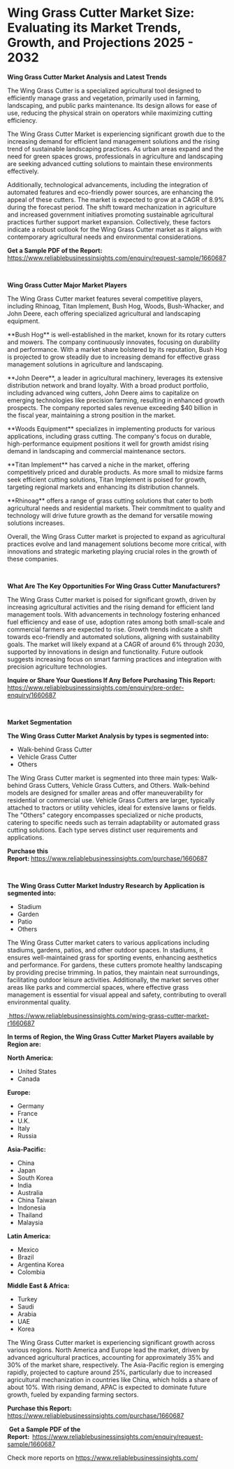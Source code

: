 <p><h1>Wing Grass Cutter Market Size: Evaluating its Market Trends, Growth, and Projections 2025 - 2032</h1></p><p><strong>Wing Grass Cutter Market Analysis and Latest Trends</strong></p>
<p><p>The Wing Grass Cutter is a specialized agricultural tool designed to efficiently manage grass and vegetation, primarily used in farming, landscaping, and public parks maintenance. Its design allows for ease of use, reducing the physical strain on operators while maximizing cutting efficiency. </p><p>The Wing Grass Cutter Market is experiencing significant growth due to the increasing demand for efficient land management solutions and the rising trend of sustainable landscaping practices. As urban areas expand and the need for green spaces grows, professionals in agriculture and landscaping are seeking advanced cutting solutions to maintain these environments effectively. </p><p>Additionally, technological advancements, including the integration of automated features and eco-friendly power sources, are enhancing the appeal of these cutters. The market is expected to grow at a CAGR of 8.9% during the forecast period. The shift toward mechanization in agriculture and increased government initiatives promoting sustainable agricultural practices further support market expansion. Collectively, these factors indicate a robust outlook for the Wing Grass Cutter market as it aligns with contemporary agricultural needs and environmental considerations.</p></p>
<p><strong>Get a Sample PDF of the Report:&nbsp;</strong> <a href="https://www.reliablebusinessinsights.com/enquiry/request-sample/1660687?utm_campaign=62&utm_medium=2&utm_source=Github&utm_content=ia&utm_term=17012025&utm_id=wing-grass-cutter">https://www.reliablebusinessinsights.com/enquiry/request-sample/1660687</a></p>
<p>&nbsp;</p>
<p><strong>Wing Grass Cutter Major Market Players</strong></p>
<p><p>The Wing Grass Cutter market features several competitive players, including Rhinoag, Titan Implement, Bush Hog, Woods, Bush-Whacker, and John Deere, each offering specialized agricultural and landscaping equipment.</p><p>**Bush Hog** is well-established in the market, known for its rotary cutters and mowers. The company continuously innovates, focusing on durability and performance. With a market share bolstered by its reputation, Bush Hog is projected to grow steadily due to increasing demand for effective grass management solutions in agriculture and landscaping.</p><p>**John Deere**, a leader in agricultural machinery, leverages its extensive distribution network and brand loyalty. With a broad product portfolio, including advanced wing cutters, John Deere aims to capitalize on emerging technologies like precision farming, resulting in enhanced growth prospects. The company reported sales revenue exceeding $40 billion in the fiscal year, maintaining a strong position in the market.</p><p>**Woods Equipment** specializes in implementing products for various applications, including grass cutting. The company's focus on durable, high-performance equipment positions it well for growth amidst rising demand in landscaping and commercial maintenance sectors.</p><p>**Titan Implement** has carved a niche in the market, offering competitively priced and durable products. As more small to midsize farms seek efficient cutting solutions, Titan Implement is poised for growth, targeting regional markets and enhancing its distribution channels.</p><p>**Rhinoag** offers a range of grass cutting solutions that cater to both agricultural needs and residential markets. Their commitment to quality and technology will drive future growth as the demand for versatile mowing solutions increases.</p><p>Overall, the Wing Grass Cutter market is projected to expand as agricultural practices evolve and land management solutions become more critical, with innovations and strategic marketing playing crucial roles in the growth of these companies.</p></p>
<p>&nbsp;</p>
<p><strong>What Are The Key Opportunities For Wing Grass Cutter Manufacturers?</strong></p>
<p><p>The Wing Grass Cutter market is poised for significant growth, driven by increasing agricultural activities and the rising demand for efficient land management tools. With advancements in technology fostering enhanced fuel efficiency and ease of use, adoption rates among both small-scale and commercial farmers are expected to rise. Growth trends indicate a shift towards eco-friendly and automated solutions, aligning with sustainability goals. The market will likely expand at a CAGR of around 6% through 2030, supported by innovations in design and functionality. Future outlook suggests increasing focus on smart farming practices and integration with precision agriculture technologies.</p></p>
<p><strong>Inquire or Share Your Questions If Any Before Purchasing This Report:</strong> <a href="https://www.reliablebusinessinsights.com/enquiry/pre-order-enquiry/1660687?utm_campaign=62&utm_medium=2&utm_source=Github&utm_content=ia&utm_term=17012025&utm_id=wing-grass-cutter">https://www.reliablebusinessinsights.com/enquiry/pre-order-enquiry/1660687</a></p>
<p>&nbsp;</p>
<p><strong>Market Segmentation</strong></p>
<p><strong>The Wing Grass Cutter Market Analysis by types is segmented into:</strong></p>
<p><ul><li>Walk-behind Grass Cutter</li><li>Vehicle Grass Cutter</li><li>Others</li></ul></p>
<p><p>The Wing Grass Cutter market is segmented into three main types: Walk-behind Grass Cutters, Vehicle Grass Cutters, and Others. Walk-behind models are designed for smaller areas and offer maneuverability for residential or commercial use. Vehicle Grass Cutters are larger, typically attached to tractors or utility vehicles, ideal for extensive lawns or fields. The "Others" category encompasses specialized or niche products, catering to specific needs such as terrain adaptability or automated grass cutting solutions. Each type serves distinct user requirements and applications.</p></p>
<p><strong>Purchase this Report:&nbsp;</strong><a href="https://www.reliablebusinessinsights.com/purchase/1660687?utm_campaign=62&utm_medium=2&utm_source=Github&utm_content=ia&utm_term=17012025&utm_id=wing-grass-cutter">https://www.reliablebusinessinsights.com/purchase/1660687</a></p>
<p>&nbsp;</p>
<p><strong>The Wing Grass Cutter Market Industry Research by Application is segmented into:</strong></p>
<p><ul><li>Stadium</li><li>Garden</li><li>Patio</li><li>Others</li></ul></p>
<p><p>The Wing Grass Cutter market caters to various applications including stadiums, gardens, patios, and other outdoor spaces. In stadiums, it ensures well-maintained grass for sporting events, enhancing aesthetics and performance. For gardens, these cutters promote healthy landscaping by providing precise trimming. In patios, they maintain neat surroundings, facilitating outdoor leisure activities. Additionally, the market serves other areas like parks and commercial spaces, where effective grass management is essential for visual appeal and safety, contributing to overall environmental quality.</p></p>
<p><a href="https://www.reliablebusinessinsights.com/wing-grass-cutter-market-r1660687?utm_campaign=62&utm_medium=2&utm_source=Github&utm_content=ia&utm_term=17012025&utm_id=wing-grass-cutter">&nbsp;https://www.reliablebusinessinsights.com/wing-grass-cutter-market-r1660687</a></p>
<p><strong>In terms of Region, the Wing Grass Cutter Market Players available by Region are:</strong></p>
<p>
    <p> <strong> North America: </strong>
        <ul>
            <li>United States</li>
            <li>Canada</li>
        </ul>
        </p> 
    <p> <strong> Europe: </strong>
        <ul>
            <li>Germany</li>
            <li>France</li>
            <li>U.K.</li>
            <li>Italy</li>
            <li>Russia</li>
        </ul>
        </p> 
    <p> <strong> Asia-Pacific: </strong>
        <ul>
            <li>China</li>
            <li>Japan</li>
            <li>South Korea</li>
            <li>India</li>
            <li>Australia</li>
            <li>China Taiwan</li>
            <li>Indonesia</li>
            <li>Thailand</li>
            <li>Malaysia</li>
        </ul>
        </p> 
    <p> <strong> Latin America: </strong>
        <ul>
            <li>Mexico</li>
            <li>Brazil</li>
            <li>Argentina Korea</li>
            <li>Colombia</li>
        </ul>
        </p> 
    <p> <strong> Middle East & Africa: </strong>
        <ul>
            <li>Turkey</li>
            <li>Saudi</li>
            <li>Arabia</li>
            <li>UAE</li>
            <li>Korea</li>
        </ul>
    </p>
    </p>
<p><p>The Wing Grass Cutter market is experiencing significant growth across various regions. North America and Europe lead the market, driven by advanced agricultural practices, accounting for approximately 35% and 30% of the market share, respectively. The Asia-Pacific region is emerging rapidly, projected to capture around 25%, particularly due to increased agricultural mechanization in countries like China, which holds a share of about 10%. With rising demand, APAC is expected to dominate future growth, fueled by expanding farming sectors.</p></p>
<p><strong>Purchase this Report: </strong><a href="https://www.reliablebusinessinsights.com/purchase/1660687?utm_campaign=62&utm_medium=2&utm_source=Github&utm_content=ia&utm_term=17012025&utm_id=wing-grass-cutter">https://www.reliablebusinessinsights.com/purchase/1660687</a></p>
<p>&nbsp;<strong>Get a Sample PDF of the Report:&nbsp;&nbsp;</strong><a href="https://www.reliablebusinessinsights.com/enquiry/request-sample/1660687?utm_campaign=62&utm_medium=2&utm_source=Github&utm_content=ia&utm_term=17012025&utm_id=wing-grass-cutter">https://www.reliablebusinessinsights.com/enquiry/request-sample/1660687</a></p>
<p><strong></strong></p>
<p>Check more reports on <a href="https://www.reliablebusinessinsights.com/?utm_campaign=62&utm_medium=2&utm_source=Github&utm_content=ia&utm_term=17012025&utm_id=wing-grass-cutter">https://www.reliablebusinessinsights.com/</a></p>